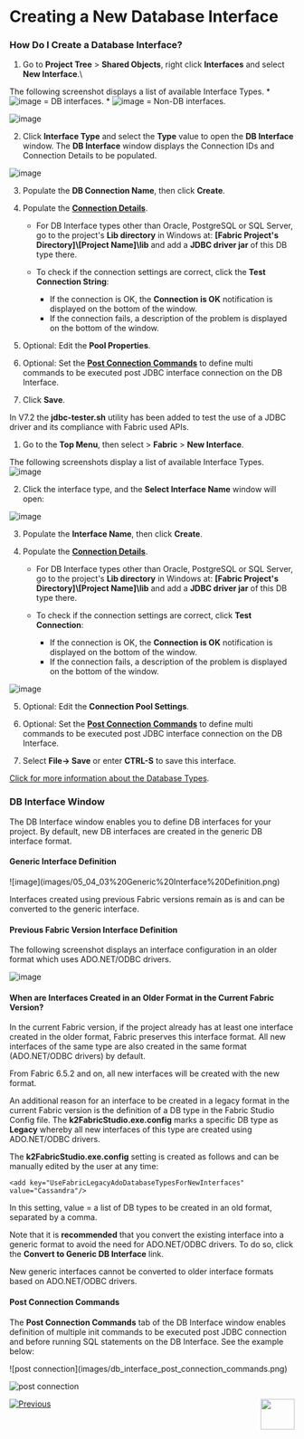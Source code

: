 # Creating a New Database Interface

### How Do I Create a Database Interface?

<studio>
    
1. Go to **Project Tree** > **Shared Objects**, right click **Interfaces** and select **New Interface**.\


The following screenshot displays a list of available Interface Types.
     * ![image](images/05_04_icon1.png) = DB interfaces. 
     * ![image](images/05_04_icon2.png) = Non-DB interfaces.

![image](images/05_04_01_interface_types.PNG)

2. Click **Interface Type** and select the **Type** value to open the **DB Interface** window. The **DB Interface** window displays the Connection IDs and Connection Details to be populated. 

![image](images/05_04_02_DB_Interface.PNG)

3. Populate the **DB Connection Name**, then click **Create**.

4. Populate the [**Connection Details**](/articles/05_DB_interfaces/03_DB_interfaces_overview.md#database-connection-settings).

    * For DB Interface types other than Oracle, PostgreSQL or SQL Server, go to the project's **Lib directory** in Windows at:
    **[Fabric Project's Directory]\\[Project Name]\lib** and add a **JDBC driver jar** of this DB type there.   

    * To check if the connection settings are correct, click the **Test Connection String**:
       * If the connection is OK, the **Connection is OK** notification is displayed on the bottom of the window.
       * If the connection fails, a description of the problem is displayed on the bottom of the window. 

5. Optional: Edit the **Pool Properties**.

6. Optional: Set the [**Post Connection Commands**](/articles/05_DB_interfaces/04_creating_a_new_database_interface.md#post-connection-commands) to define multi commands to be executed post JDBC interface connection on the DB Interface.

7. Click **Save**.

    

In V7.2  the **jdbc-tester.sh** utility has been added to test the use of a JDBC driver and its compliance with Fabric used APIs.

</studio>

<web>
    
    
1. Go to the **Top Menu**, then select > **Fabric** > **New Interface**.


The following screenshots display a list of available Interface Types.
![image](images/05_04_01_WEB1_interface_types.PNG)


2. Click the interface type, and the **Select Interface Name** window will open:  

![image](images/05_04_01_WEB5_interface_types.PNG)

3. Populate the **Interface Name**, then click **Create**.

4. Populate the [**Connection Details**](/articles/05_DB_interfaces/03_DB_interfaces_overview.md#database-connection-settings).

    * For DB Interface types other than Oracle, PostgreSQL or SQL Server, go to the project's **Lib directory** in Windows at:
    **[Fabric Project's Directory]\\[Project Name]\lib** and add a **JDBC driver jar** of this DB type there.   
    
    * To check if the connection settings are correct, click **Test Connection**:
       * If the connection is OK, the **Connection is OK** notification is displayed on the bottom of the window.
       * If the connection fails, a description of the problem is displayed on the bottom of the window. 

![image](images/05_04_01_WEB3_interface_types.PNG)


5. Optional: Edit the **Connection Pool Settings**.

6. Optional: Set the [**Post Connection Commands**](/articles/05_DB_interfaces/04_creating_a_new_database_interface.md#post-connection-commands) to define multi commands to be executed post JDBC interface connection on the DB Interface.

7. Select **File-> Save** or enter **CTRL-S** to save this interface. 
</web>

[Click for more information about the Database Types](/articles/05_DB_interfaces/10_database_types.md).

### DB Interface Window

The DB Interface window enables you to define DB interfaces for your project. By default, new DB interfaces are created in the generic DB interface format. 


#### Generic Interface Definition
<studio>
![image](images/05_04_03%20Generic%20Interface%20Definition.png)


Interfaces created using previous Fabric versions remain as is and can be converted to the generic interface.


#### Previous Fabric Version Interface Definition

The following screenshot displays an interface configuration in an older format which uses ADO.NET/ODBC drivers.

![image](images/05_04_04%20Previous%20Fabric%20Version%20Interface%20Definition.png)


#### When are Interfaces Created in an Older Format in the Current Fabric Version?

In the current Fabric version, if the project already has at least one interface created in the older format, Fabric preserves this interface format. All new interfaces of the same type are also created in the same format (ADO.NET/ODBC drivers) by default.

From Fabric 6.5.2 and on, all new interfaces will be created with the new format.

An additional reason for an interface to be created in a legacy format in the current Fabric version is the definition of a DB type in the Fabric Studio Config file. The **k2FabricStudio.exe.config** marks a specific DB type as **Legacy** whereby all new interfaces of this type are created using ADO.NET/ODBC drivers.  

The **k2FabricStudio.exe.config** setting is created as follows and can be manually edited by the user at any time:

 ```<add key="UseFabricLegacyAdoDatabaseTypesForNewInterfaces" value="Cassandra"/>``` 


In this setting, value = a list of DB types to be created in an old format, separated by a comma.

Note that it is **recommended** that you convert the existing interface into a generic format to avoid the need for ADO.NET/ODBC drivers. To do so, click the **Convert to Generic DB Interface** link.

New generic interfaces cannot be converted to older interface formats based on ADO.NET/ODBC drivers. 
    
    
</studio>


#### Post Connection Commands
The **Post Connection Commands** tab of the DB Interface window enables definition of multiple init commands to be executed post JDBC connection and before running SQL statements on the DB Interface. See the example below:

<studio>
![post connection](images/db_interface_post_connection_commands.png)
    
    
</studio>

<web>
    
![post connection](images/05_04_01_WEB3_interface_types.PNG)
    
    
</web>

[![Previous](/articles/images/Previous.png)](03_DB_interfaces_overview.md)[<img align="right" width="60" height="54" src="/articles/images/Next.png">](06_editing_interface_settings.md)
